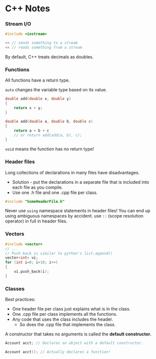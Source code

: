 # C++ Notes
### Stream I/O
```cpp
#include <iostream>

>> // sends something to a stream
<< // reads something from a stream
```
By default, C++ treats decimals as doubles.

### Functions
All functions have a return type.

`auto` changes the variable type based on its value.

```cpp
double add(double x, double y)
{
    return x + y;
}

double add(double a, double b, double c)
{
    return a + b + c
    // or return add(add(a, b), c);
}
```

`void` means the function has no return type!

### Header files
Long collections of declarations in many files have disadvantages.
* Solution - put the declarations in a separate file that is included into each file as you compile.
* Use one .h file and one .cpp file per class.

```cpp
#include "SomeHeaderFile.h"
```
Never use `using` namespace statements in header files! You can end up using ambiguous namespaces by accident. use `::` (scope resolution operator) in full in header files.

### Vectors
```cpp
#include <vector>
// ...
// Push back is similar to python's list.append()
vector<int> vi;
for (int i=0; i<10; i++)
{
    vi.push_back(i);
}
```

### Classes
Best practices:
* One header file per class just explains what is in the class.
* One .cpp file per class implements all the functions.
* Any code that uses the class includes the header.
    * So does the .cpp file that implements the class.

A constructor that takes no arguments is called the <b>default constructor.</b>

```cpp
Account acct; // Declares an object with a default constructor.

Account acct(); // Actually declares a function!
```